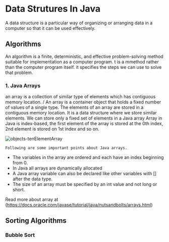 # Data Strutures In Java
   A data structure is a particular way of organizing or arranging data in a computer so that it can be used effectively.
   
## Algorithms
   An algorithm is a finite, deterministic, and effective problem-solving method suitable for implementation as a computer program.
    t is a mmethod rather than the computer program itself. it specifies the steps we can use to solve that problem.
    
### 1. Java Arrays
   an array is a collection of similar type of elements which has contiguous memory location. / An array is a container object that holds 
   a fixed number of values of a single type.
   The elements of an array are stored in a contiguous memory location. It is a data structure where we store similar elements.
   We can store only a fixed set of elements in a Java array
   Array in Java is index-based, the first element of the array is stored at the 0th index, 2nd element is stored on 1st index and so on.
   
   ![objects-tenElementArray](https://user-images.githubusercontent.com/24837991/103443391-ebc6cb00-4c84-11eb-93d2-b5094f258d31.gif)
   
   `Following are some important points about Java arrays.`
   * The variables in the array are ordered and each have an index beginning from 0.
   * In Java all arrays are dynamically allocated
   * A Java array variable can also be declared like other variables with [] after the data type.
   * The size of an array must be specified by an int value and not long or short.
   
   Read more about array at (https://docs.oracle.com/javase/tutorial/java/nutsandbolts/arrays.html)

## Sorting Algorithms
### Bubble Sort
